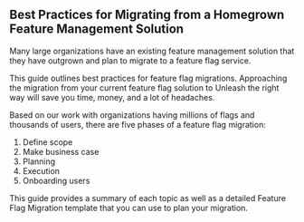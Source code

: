 ## Best Practices for Migrating from a Homegrown Feature Management Solution

Many large organizations have an existing feature management solution that they have outgrown and plan to migrate to a feature flag service.

This guide outlines best practices for feature flag migrations.  Approaching the migration from your current feature flag solution to Unleash the right way will save you time, money, and a lot of headaches. 

Based on our work with organizations having millions of flags and thousands of users, there are five phases of a feature flag migration:

1. Define scope
2. Make business case 
3. Planning 
4. Execution
5. Onboarding users

This guide provides a summary of each topic as well as a detailed Feature Flag Migration template that you can use to plan your migration.
